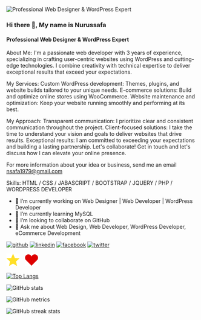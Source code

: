 ![Professional Web Designer & WordPress Expert](https://media.licdn.com/dms/image/D5616AQGVIbaKsdHy-g/profile-displaybackgroundimage-shrink_350_1400/0/1711493485243?e=1720656000&v=beta&t=23CQqeJn8ZpJAvMD9rAHO7O90d2VOZItXsLmILvurUI)
### Hi there 👋, My name is Nurussafa
#### Professional Web Designer & WordPress Expert
About Me:
I'm a passionate web developer with 3 years of experience, specializing in crafting user-centric websites using WordPress and cutting-edge technologies. I combine creativity with technical expertise to deliver exceptional results that exceed your expectations.

My Services:
Custom WordPress development: Themes, plugins, and website builds tailored to your unique needs.
E-commerce solutions: Build and optimize online stores using WooCommerce.
Website maintenance and optimization: Keep your website running smoothly and performing at its best.

My Approach:
Transparent communication: I prioritize clear and consistent communication throughout the project.
Client-focused solutions: I take the time to understand your vision and goals to deliver websites that drive results.
Exceptional results: I am committed to exceeding your expectations and building a lasting partnership.
Let's collaborate!
Get in touch and let's discuss how I can elevate your online presence.

For more information about your idea or business, send me an email nsafa1979@gmail.com

Skills: HTML / CSS / JABASCRIPT / BOOTSTRAP / JQUERY / PHP / WORDPRESS DEVELOPER

- 🔭 I’m currently working on Web Designer | Web Developer | WordPress Developer 
- 🌱 I’m currently learning MySQL 
- 👯 I’m looking to collaborate on GitHub 
- 💬 Ask me about Web Design, Web Developer, WordPress Developer, eCommerce Development 


[<img src='https://cdn.jsdelivr.net/npm/simple-icons@3.0.1/icons/github.svg' alt='github' height='40'>](https://github.com/github.com/nsafa1979)  [<img src='https://cdn.jsdelivr.net/npm/simple-icons@3.0.1/icons/linkedin.svg' alt='linkedin' height='40'>](https://www.linkedin.com/in/linkedin.com/in/muhammad-nurussafa-01388412a//)  [<img src='https://cdn.jsdelivr.net/npm/simple-icons@3.0.1/icons/facebook.svg' alt='facebook' height='40'>](https://www.facebook.com/facebook.com/nsafa1979)  [<img src='https://cdn.jsdelivr.net/npm/simple-icons@3.0.1/icons/twitter.svg' alt='twitter' height='40'>](https://twitter.com/twitter.com/nurussafa1979)  

<a href='https://stars.github.com/'><img src='https://raw.githubusercontent.com/acervenky/animated-github-badges/master/assets/starbadge.gif' width='35' height='35'></a> <a href='https://docs.github.com/en/github/supporting-the-open-source-community-with-github-sponsors'><img src='https://raw.githubusercontent.com/acervenky/animated-github-badges/master/assets/sponsorbadge.gif' width='35' height='35'></a> 

[![Top Langs](https://github-readme-stats.vercel.app/api/top-langs/?username=github.com/nsafa1979)](https://github.com/anuraghazra/github-readme-stats)

![GitHub stats](https://github-readme-stats.vercel.app/api?username=github.com/nsafa1979&show_icons=true)  

![GitHub metrics](https://metrics.lecoq.io/github.com/nsafa1979)  

![GitHub streak stats](https://streak-stats.demolab.com/?user=github.com/nsafa1979)  

